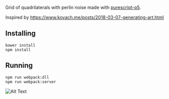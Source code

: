 
Grid of quadrilaterals with perlin noise made with [purescript-p5](https://github.com/parenparen/purescript-p5).

Inspired by https://www.kovach.me/posts/2018-03-07-generating-art.html

## Installing

```
bower install
npm install
```

## Running

```
npm run webpack:dll
npm run webpack:server
```

![Alt Text](
https://github.com/parenparen/raw/perlin-grid/example.png)

